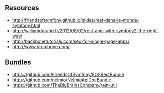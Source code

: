 Resources
-------------------------------------

- http://friendsofsymfony.github.io/slides/rest-dans-le-monde-symfony.html
- http://williamdurand.fr/2012/08/02/rest-apis-with-symfony2-the-right-way/
- http://backbonetutorials.com/seo-for-single-page-apps/
- http://www.brombone.com/

Bundles
-------------------------------------

- https://github.com/FriendsOfSymfony/FOSRestBundle
- https://github.com/nelmio/NelmioApiDocBundle
- https://github.com/TheBigBrainsCompany/rest-util